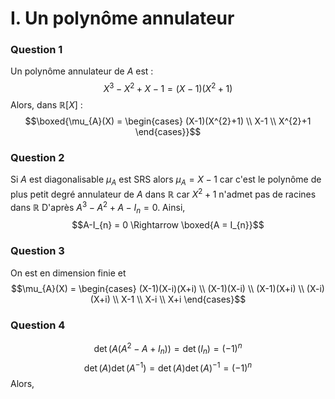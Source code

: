 # I. Un polynôme annulateur
### Question 1
Un polynôme annulateur de $A$ est : 
$$X^{3} - X^{2} + X - 1 = \left( X-1 \right)\left(X^{2} +1 \right)$$
Alors, dans $\mathbb{R}[X]$ : 
$$\boxed{\mu_{A}(X) = \begin{cases}
(X-1)(X^{2}+1) \\
X-1 \\
X^{2}+1
\end{cases}}$$

### Question 2
Si $A$ est diagonalisable $\mu_{A}$ est SRS alors $\mu_{A} = X-1$ car c'est le polynôme de plus petit degré annulateur de $A$ dans $\mathbb{R}$ car $X^{2}+1$ n'admet pas de racines dans $\mathbb{R}$
D'après $A^{3} - A^{2} + A - I_{n} = 0$.
Ainsi, 
$$A-I_{n} = 0 \Rightarrow \boxed{A = I_{n}}$$

### Question 3
On est en dimension finie et
$$\mu_{A}(X) = \begin{cases}
(X-1)(X-i)(X+i) \\
(X-1)(X-i) \\
(X-1)(X+i) \\
(X-i)(X+i) \\
X-1 \\
X-i \\
X+i
\end{cases}$$

### Question 4
$$\det(A(A^{2}-A+I_{n})) = \det(I_{n}) = (-1)^{n}$$
$$\det(A)\det(A^{-1}) = \det(A) \det(A)^{-1}= (-1)^{n}$$
Alors, 

